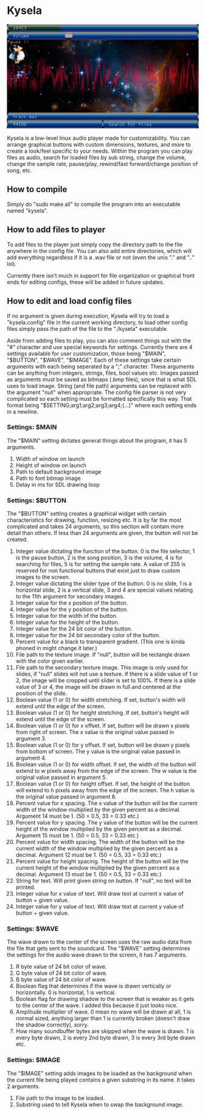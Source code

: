 # Kysela
![](kysela.png)

Kysela is a low-level linux audio player made for customizability. You can arrange graphical buttons with custom dimensions, textures, and more to create a look/feel specific to your needs. Within the program you can play files as audio, search for loaded files by sub string, change the volume, change the sample rate, pause/play, rewind/fast forward/change position of song, etc.

<h2>How to compile</h2>

Simply do "sudo make all" to compile the program into an executable named "kysela".

<h2>How to add files to player</h2>

To add files to the player just simply copy the directory path to the file anywhere in the config file. You can also add entire directories, which will add everything regardless if it is a .wav file or not (even the unix "." and ".." lol).

Currently there isn't much in support for file organization or graphical front ends for editing configs, these will be added in future updates.

<h2>How to edit and load config files</h2>

If no argument is given during execution, Kysela will try to load a "kysela.config" file in the current working directory, to load other config files simply pass the path of the file to the "./kysela" executable. 

Aside from adding files to play, you can also comment things out with the "#" character and use special keywords for settings. Currently there are 4 settings available for user customization, those being "$MAIN", "$BUTTON", "$WAVE", "$IMAGE". Each of these settings take certain arguments with each being seperated by a ";" character. These arguments can be anything from integers, strings, files, bool values etc. Images passed as arguments must be saved as bitmaps (.bmp files), since that is what SDL uses to load image. String (and file path) arguments can be replaced with the argument "null" when appropriate. The config file parser is not very complicated so each setting must be formatted specifically this way. That format being "$SETTING;arg1;arg2;arg3;arg4;(...)" where each setting ends in a newline.

<h3>Settings: $MAIN</h3>

The "$MAIN" setting dictates general things about the program, it has 5 arguments.

<ol>
  <li>Width of window on launch</li>
  <li>Height of window on launch</li>
  <li>Path to default background image</li>
  <li>Path to font bitmap image</li>
  <li>Delay in ms for SDL drawing loop</li>
</ol>

<h3>Settings: $BUTTON</h3>

The "$BUTTON" setting creates a graphical widget with certain characteristics for drawing, function, resizing etc. It is by far the most complicated and takes 24 arguments, so this section will contain more detail than others. If less than 24 arguments are given, the button will not be created. 

<ol>
  <li>Integer value dictating the function of the button. 0 is the file selector, 1 is the pause button, 2 is the song position, 3 is the volume, 4 is for searching for files, 5 is for setting the sample rate. A value of 255 is reserved for non functional buttons that exist just to draw custom images to the screen.</li>
  <li>Integer value dictating the slider type of the button. 0 is no slide, 1 is a horizontal slide, 2 is a vertical slide, 3 and 4 are special values relating to the 11th argument for secondary images.</li>
  <li>Integer value for the x position of the button.</li>
  <li>Integer value for the y position of the button.</li>
  <li>Integer value for the width of the button.</li>
  <li>Integer value for the height of the button.</li>
  <li>Integer value for the 24 bit color of the button.</li>
  <li>Integer value for the 24 bit secondary color of the button.</li>
  <li>Percent value for a black to transparent gradient. (This one is kinda phoned in might change it later.)</li>
  <li>File path to the texture image. If "null", button will be rectangle drawn with the color given earlier.</li>
  <li>File path to the secondary texture image. This image is only used for slides, if "null" slides will not use a texture. If there is a slide value of 1 or 2, the image will be cropped until slider is set to 100%. If there is a slide value of 3 or 4, the image will be drawn in full and centered at the position of the slide.</li>
  <li>Boolean value (1 or 0) for width stretching. If set, button's width will extend until the edge of the screen.</li>
  <li>Boolean value (1 or 0) for height stretching. If set, button's height will extend until the edge of the screen.</li>
  <li>Boolean value (1 or 0) for x offset. If set, button will be drawn x pixels from right of screen. The x value is the original value passed in argument 3.</li>
  <li>Boolean value (1 or 0) for y offset. If set, button will be drawn y pixels from bottom of screen. The y value is the original value passed in argument 4.</li>
  <li>Boolean value (1 or 0) for width offset. If set, the width of the button will extend to w pixels away from the edge of the screen. The w value is the original value passed in argument 5.</li>
  <li>Boolean value (1 or 0) for height offset. If set, the height of the button will extend to h pixels away from the edge of the screen. The h value is the original value passed in argument 6.</li>

  <li>Percent value for x spacing. The x value of the button will be the current width of the window multiplied by the given percent as a decimal. Argument 14 must be 1. (50 = 0.5, 33 = 0.33 etc.)</li>
  <li>Percent value for y spacing. The y value of the button will be the current height of the window multiplied by the given percent as a decimal. Argument 15 must be 1. (50 = 0.5, 33 = 0.33 etc.)</li>
  <li>Percent value for width spacing. The width of the button will be the current width of the window multiplied by the given percent as a decimal. Argument 12 must be 1. (50 = 0.5, 33 = 0.33 etc.)</li>
  <li>Percent value for height spacing. The height of the button will be the current height of the window multiplied by the given percent as a decimal. Argument 13 must be 1. (50 = 0.5, 33 = 0.33 etc.)</li>
  <li>String for text. Will print given string on button. If "null", no text will be printed.</li>
  <li>Integer value for x value of text. Will draw text at current x value of button + given value.</li>
  <li>Integer value for y value of text. Will draw text at current y value of button + given value.</li>
</ol>

<h3>Settings: $WAVE</h3>

The wave drawn to the center of the screen uses the raw audio data from the file that gets sent to the soundcard. The "$WAVE" setting determines the settings for the audio wave drawn to the screen, it has 7 arguments.

<ol>
  <li>R byte value of 24 bit color of wave.</li>
  <li>G byte value of 24 bit color of wave.</li>
  <li>B byte value of 24 bit color of wave.</li>
  <li>Boolean flag that determines if the wave is drawn vertically or horizontally. 0 is horizontal, 1 is vertical.</li>
  <li>Boolean flag for drawing shadow to the screen that is weaker as it gets to the center of the wave. I added this because it just looks nice.</li>
  <li>Amplitude multiplier of wave. 0 mean no wave will be drawn at all, 1 is normal sized, anything larger than 1 is currently broken (doesn't draw the shadow correctly), sorry.</li>
  <li>How many soundbuffer bytes are skipped when the wave is drawn. 1 is every byte drawn, 2 is every 2nd byte drawn, 3 is every 3rd byte drawn etc.</li>
</ol>

<h3>Settings: $IMAGE</h3>

The "$IMAGE" setting adds images to be loaded as the background when the current file being played contains a given substring in its name. It takes 2 arguments.

<ol>
  <li>File path to the image to be loaded.</li>
  <li>Substring used to tell Kysela when to swap the background image.</li>
</ol>
